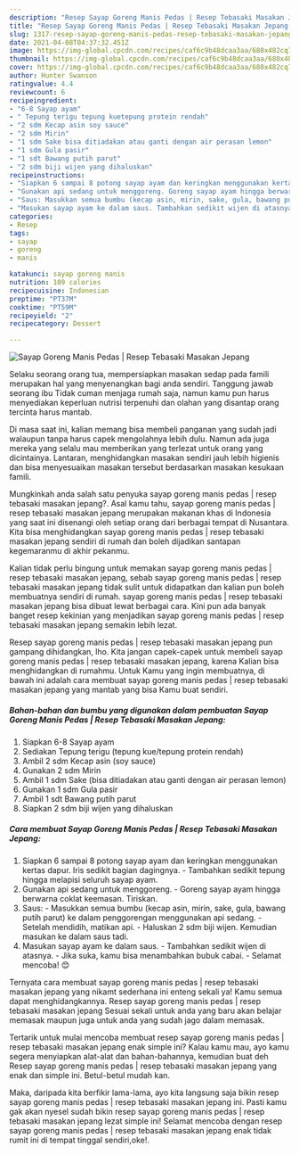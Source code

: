 ```yaml
---
description: "Resep Sayap Goreng Manis Pedas | Resep Tebasaki Masakan Jepang yang nikmat Untuk Jualan"
title: "Resep Sayap Goreng Manis Pedas | Resep Tebasaki Masakan Jepang yang nikmat Untuk Jualan"
slug: 1317-resep-sayap-goreng-manis-pedas-resep-tebasaki-masakan-jepang-yang-nikmat-untuk-jualan
date: 2021-04-08T04:37:32.451Z
image: https://img-global.cpcdn.com/recipes/caf6c9b48dcaa3aa/680x482cq70/sayap-goreng-manis-pedas-resep-tebasaki-masakan-jepang-foto-resep-utama.jpg
thumbnail: https://img-global.cpcdn.com/recipes/caf6c9b48dcaa3aa/680x482cq70/sayap-goreng-manis-pedas-resep-tebasaki-masakan-jepang-foto-resep-utama.jpg
cover: https://img-global.cpcdn.com/recipes/caf6c9b48dcaa3aa/680x482cq70/sayap-goreng-manis-pedas-resep-tebasaki-masakan-jepang-foto-resep-utama.jpg
author: Hunter Swanson
ratingvalue: 4.4
reviewcount: 6
recipeingredient:
- "6-8 Sayap ayam"
- " Tepung terigu tepung kuetepung protein rendah"
- "2 sdm Kecap asin soy sauce"
- "2 sdm Mirin"
- "1 sdm Sake bisa ditiadakan atau ganti dengan air perasan lemon"
- "1 sdm Gula pasir"
- "1 sdt Bawang putih parut"
- "2 sdm biji wijen yang dihaluskan"
recipeinstructions:
- "Siapkan 6 sampai 8 potong sayap ayam dan keringkan menggunakan kertas dapur. Iris sedikit bagian dagingnya. Tambahkan sedikit tepung hingga melapisi seluruh sayap ayam."
- "Gunakan api sedang untuk menggoreng. Goreng sayap ayam hingga berwarna coklat keemasan. Tiriskan."
- "Saus: Masukkan semua bumbu (kecap asin, mirin, sake, gula, bawang putih parut) ke dalam penggorengan menggunakan api sedang. Setelah mendidih, matikan api. Haluskan 2 sdm biji wijen. Kemudian masukan ke dalam saus tadi."
- "Masukan sayap ayam ke dalam saus. Tambahkan sedikit wijen di atasnya. Jika suka, kamu bisa menambahkan bubuk cabai.  Selamat mencoba! 😊"
categories:
- Resep
tags:
- sayap
- goreng
- manis

katakunci: sayap goreng manis 
nutrition: 109 calories
recipecuisine: Indonesian
preptime: "PT37M"
cooktime: "PT59M"
recipeyield: "2"
recipecategory: Dessert

---
```



![Sayap Goreng Manis Pedas | Resep Tebasaki Masakan Jepang](https://img-global.cpcdn.com/recipes/caf6c9b48dcaa3aa/680x482cq70/sayap-goreng-manis-pedas-resep-tebasaki-masakan-jepang-foto-resep-utama.jpg)

Selaku seorang orang tua, mempersiapkan masakan sedap pada famili merupakan hal yang menyenangkan bagi anda sendiri. Tanggung jawab seorang ibu Tidak cuman menjaga rumah saja, namun kamu pun harus menyediakan keperluan nutrisi terpenuhi dan olahan yang disantap orang tercinta harus mantab.

Di masa  saat ini, kalian memang bisa membeli panganan yang sudah jadi walaupun tanpa harus capek mengolahnya lebih dulu. Namun ada juga mereka yang selalu mau memberikan yang terlezat untuk orang yang dicintainya. Lantaran, menghidangkan masakan sendiri jauh lebih higienis dan bisa menyesuaikan masakan tersebut berdasarkan masakan kesukaan famili. 



Mungkinkah anda salah satu penyuka sayap goreng manis pedas | resep tebasaki masakan jepang?. Asal kamu tahu, sayap goreng manis pedas | resep tebasaki masakan jepang merupakan makanan khas di Indonesia yang saat ini disenangi oleh setiap orang dari berbagai tempat di Nusantara. Kita bisa menghidangkan sayap goreng manis pedas | resep tebasaki masakan jepang sendiri di rumah dan boleh dijadikan santapan kegemaranmu di akhir pekanmu.

Kalian tidak perlu bingung untuk memakan sayap goreng manis pedas | resep tebasaki masakan jepang, sebab sayap goreng manis pedas | resep tebasaki masakan jepang tidak sulit untuk didapatkan dan kalian pun boleh membuatnya sendiri di rumah. sayap goreng manis pedas | resep tebasaki masakan jepang bisa dibuat lewat berbagai cara. Kini pun ada banyak banget resep kekinian yang menjadikan sayap goreng manis pedas | resep tebasaki masakan jepang semakin lebih lezat.

Resep sayap goreng manis pedas | resep tebasaki masakan jepang pun gampang dihidangkan, lho. Kita jangan capek-capek untuk membeli sayap goreng manis pedas | resep tebasaki masakan jepang, karena Kalian bisa menghidangkan di rumahmu. Untuk Kamu yang ingin membuatnya, di bawah ini adalah cara membuat sayap goreng manis pedas | resep tebasaki masakan jepang yang mantab yang bisa Kamu buat sendiri.

<!--inarticleads1-->

##### Bahan-bahan dan bumbu yang digunakan dalam pembuatan Sayap Goreng Manis Pedas | Resep Tebasaki Masakan Jepang:

1. Siapkan 6-8 Sayap ayam
1. Sediakan  Tepung terigu (tepung kue/tepung protein rendah)
1. Ambil 2 sdm Kecap asin (soy sauce)
1. Gunakan 2 sdm Mirin
1. Ambil 1 sdm Sake (bisa ditiadakan atau ganti dengan air perasan lemon)
1. Gunakan 1 sdm Gula pasir
1. Ambil 1 sdt Bawang putih parut
1. Siapkan 2 sdm biji wijen yang dihaluskan




<!--inarticleads2-->

##### Cara membuat Sayap Goreng Manis Pedas | Resep Tebasaki Masakan Jepang:

1. Siapkan 6 sampai 8 potong sayap ayam dan keringkan menggunakan kertas dapur. Iris sedikit bagian dagingnya. - Tambahkan sedikit tepung hingga melapisi seluruh sayap ayam.
1. Gunakan api sedang untuk menggoreng. - Goreng sayap ayam hingga berwarna coklat keemasan. Tiriskan.
1. Saus: - Masukkan semua bumbu (kecap asin, mirin, sake, gula, bawang putih parut) ke dalam penggorengan menggunakan api sedang. - Setelah mendidih, matikan api. - Haluskan 2 sdm biji wijen. Kemudian masukan ke dalam saus tadi.
1. Masukan sayap ayam ke dalam saus. - Tambahkan sedikit wijen di atasnya. - Jika suka, kamu bisa menambahkan bubuk cabai.  - Selamat mencoba! 😊




Ternyata cara membuat sayap goreng manis pedas | resep tebasaki masakan jepang yang nikamt sederhana ini enteng sekali ya! Kamu semua dapat menghidangkannya. Resep sayap goreng manis pedas | resep tebasaki masakan jepang Sesuai sekali untuk anda yang baru akan belajar memasak maupun juga untuk anda yang sudah jago dalam memasak.

Tertarik untuk mulai mencoba membuat resep sayap goreng manis pedas | resep tebasaki masakan jepang enak simple ini? Kalau kamu mau, ayo kamu segera menyiapkan alat-alat dan bahan-bahannya, kemudian buat deh Resep sayap goreng manis pedas | resep tebasaki masakan jepang yang enak dan simple ini. Betul-betul mudah kan. 

Maka, daripada kita berfikir lama-lama, ayo kita langsung saja bikin resep sayap goreng manis pedas | resep tebasaki masakan jepang ini. Pasti kamu gak akan nyesel sudah bikin resep sayap goreng manis pedas | resep tebasaki masakan jepang lezat simple ini! Selamat mencoba dengan resep sayap goreng manis pedas | resep tebasaki masakan jepang enak tidak rumit ini di tempat tinggal sendiri,oke!.

